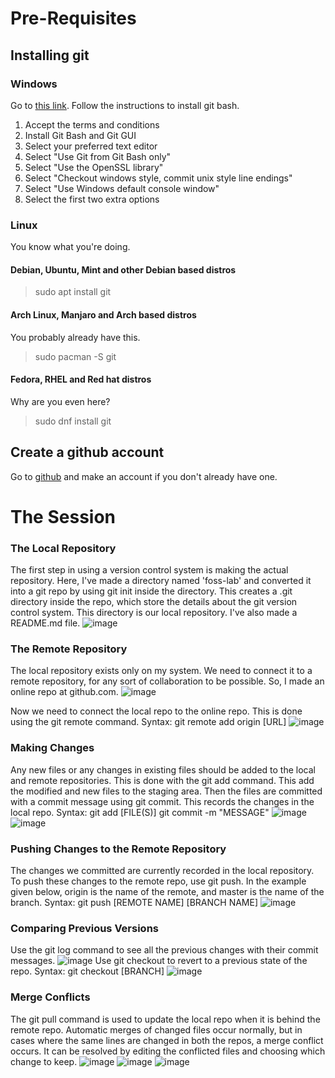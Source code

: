 # Pre-Requisites

## Installing git

### Windows

Go to [this link](https://git-scm.com/download/win). Follow the instructions to install git bash.

1. Accept the terms and conditions
2. Install Git Bash and Git GUI
3. Select your preferred text editor
3. Select "Use Git from Git Bash only"
4. Select "Use the OpenSSL library"
4. Select "Checkout windows style, commit unix style line endings"
4. Select "Use Windows default console window"
4. Select the first two extra options

### Linux

You know what you're doing.

#### Debian, Ubuntu, Mint and other Debian based distros

> sudo apt install git

#### Arch Linux, Manjaro and Arch based distros

You probably already have this.
> sudo pacman -S git

#### Fedora, RHEL and Red hat distros

Why are you even here?
> sudo dnf install git

## Create a github account

Go to [github](https://github.com) and make an account if you don't already have one.

# The Session

### The Local Repository

The first step in using a version control system is making the actual
repository. Here, I've made a directory named 'foss-lab' and converted
it into a git repo by using git init inside the directory. This creates
a .git directory inside the repo, which store the details about the git
version control system. This directory is our local repository. I've
also made a README.md file. ![image](Images/1.png)

### The Remote Repository

The local repository exists only on my system. We need to connect it to
a remote repository, for any sort of collaboration to be possible. So, I
made an online repo at github.com. ![image](Images/github.png)

Now we need to connect the local repo to the online repo. This is done
using the git remote command. Syntax: git remote add origin \[URL\]
![image](Images/2.png)

### Making Changes

Any new files or any changes in existing files should be added to the
local and remote repositories. This is done with the git add command.
This add the modified and new files to the staging area. Then the files
are committed with a commit message using git commit. This records the
changes in the local repo. Syntax: git add \[FILE(S)\] git commit -m
\"MESSAGE\" ![image](Images/3.png) ![image](Images/4.png)

### Pushing Changes to the Remote Repository

The changes we committed are currently recorded in the local repository.
To push these changes to the remote repo, use git push. In the example
given below, origin is the name of the remote, and master is the name of
the branch. Syntax: git push \[REMOTE NAME\] \[BRANCH NAME\]
![image](Images/5.png)

### Comparing Previous Versions

Use the git log command to see all the previous changes with their
commit messages. ![image](Images/6.png) Use git checkout to
revert to a previous state of the repo. Syntax: git checkout \[BRANCH\]
![image](Images/10.png)

### Merge Conflicts

The git pull command is used to update the local repo when it is behind
the remote repo. Automatic merges of changed files occur normally, but
in cases where the same lines are changed in both the repos, a merge
conflict occurs. It can be resolved by editing the conflicted files and
choosing which change to keep. ![image](Images/7.png)
![image](Images/8.png) ![image](Images/9.png)
